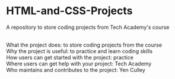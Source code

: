 # HTML-and-CSS-Projects<br>
<p>A repository to store coding projects from Tech Academy's course</p><br>
What the project does: to store coding projects from the course<br>
Why the project is useful: to practice and learn coding skills<br>
How users can get started with the project: practice<br>
Where users can get help with your project: Tech Academy<br>
Who maintains and contributes to the project: Yen Culley<br>
